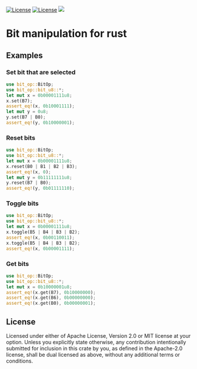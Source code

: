 
[![License](https://img.shields.io/badge/license-MIT-0fff0f.svg)](https://opensource.org/licenses/MIT)
[![License](https://img.shields.io/badge/license-APACHE-0fff0f.svg)](https://www.apache.org/licenses/LICENSE-2.0)
![](https://tokei.rs/b1/github/GNULinuxIsGreat/bit_op)
# Bit manipulation for rust
## Examples

### Set bit that are selected
```rust
use bit_op::BitOp;
use bit_op::bit_u8::*;
let mut x = 0b00001111u8;
x.set(B7);
assert_eq!(x, 0b10001111);
let mut y = 0u8;
y.set(B7 | B0);
assert_eq!(y, 0b10000001);
```
### Reset bits
```rust
use bit_op::BitOp;
use bit_op::bit_u8::*;
let mut x = 0b00001111u8;
x.reset(B0 | B1 | B2 | B3);
assert_eq!(x, 0);
let mut y = 0b11111111u8;
y.reset(B7 | B0);
assert_eq!(y, 0b01111110);
```
### Toggle bits
```rust
use bit_op::BitOp;
use bit_op::bit_u8::*;
let mut x = 0b00001111u8;
x.toggle(B5 | B4 | B3 | B2);
assert_eq!(x, 0b00110011);
x.toggle(B5 | B4 | B3 | B2);
assert_eq!(x, 0b00001111);
```

### Get bits
```rust
use bit_op::BitOp;
use bit_op::bit_u8::*;
let mut x = 0b10000001u8;
assert_eq!(x.get(B7), 0b10000000);
assert_eq!(x.get(B6), 0b00000000);
assert_eq!(x.get(B0), 0b00000001);
```
## License
Licensed under either of Apache License, Version 2.0 or MIT license at your option.
Unless you explicitly state otherwise, any contribution intentionally submitted for inclusion in this crate by you, as defined in the Apache-2.0 license, shall be dual licensed as above, without any additional terms or conditions.

